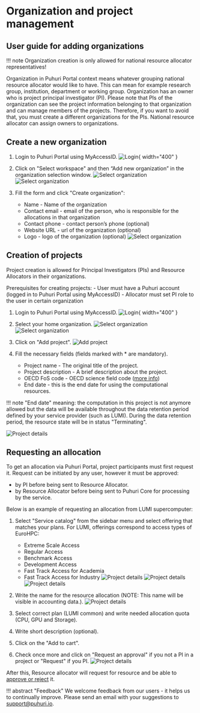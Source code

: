 # Organization and project management


## User guide for adding organizations

!!! note
    Organization creation is only allowed for national resource allocator representatives!

Organization in Puhuri Portal context means whatever grouping national resource allocator would like to have.
This can mean for example research group, institution, department or working group. Organization has an owner
who is project principal investigator (PI). Please note that PIs of the organization can see the project information belonging to that organization and can manage members of the projects. Therefore, if you want to avoid that, you must create a different organizations for the PIs. National resource allocator can assign owners to organizations.

## Create a new organization

1. Login to Puhuri Portal using MyAccessID.
   ![Login](../../../assets/Login.PNG){ width="400" }

2. Click on "Select workspace" and then “Add new organization” in the organization selection window.
   ![Select organization](../../../assets/Select%20workspace.PNG)
   ![Select organization](../../../assets/Add_organization.PNG)

3. Fill the form and click "Create organization":
    - Name - Name of the organization
    - Contact email - email of the person, who is responsible for the allocations in that organization
    - Contact phone - contact person’s phone (optional)
    - Website URL - url of the organization (optional)
    - Logo - logo of the organization (optional)
   ![Select organization](../../../assets/Add_organization_data.PNG)


## Creation of projects

Project creation is allowed for Principal Investigators (PIs) and Resource Allocators in their organizations.

Prerequisites for creating projects:
    - User must have a Puhuri account (logged in to Puhuri Portal using MyAccessID)
    - Allocator must set PI role to the user in certain organization

1. Login to Puhuri Portal using MyAccessID.
   ![Login](../../../assets/Login.PNG){ width="400" }

2. Select your home organization.
   ![Select organization](../../../assets/Select%20workspace.PNG)
   ![Select organization](../../../assets/Select%20workspace_1.PNG)

3. Click on "Add project".
   ![Add project](../../../assets/Add%20project.PNG)

4. Fill the necessary fields (fields marked with * are mandatory).

    - Project name - The original title of the project.
    - Project description - A brief description about the project.
    - OECD FoS code - OECD science field code ([more info](https://joinup.ec.europa.eu/collection/eu-semantic-interoperability-catalogue/solution/field-science-and-technology-classification/about))
    - End date - this is the end date for using the computational resources.

!!! note
    "End date" meaning: the computation in this project is not anymore allowed but the data will be available throughout the data retention period defined by your         service provider (such as LUMI). During the data retention period, the resource state will be in status "Terminating".
    
   ![Project details](../../../assets/Create_prj_new.PNG)


## Requesting an allocation

To get an allocation via Puhuri Portal, project participants must first request it.
Request can be initiated by any user, however it must be approved:

 - by PI before being sent to Resource Allocator.
 - by Resource Allocator before being sent to Puhuri Core for processing by the service.

Below is an example of requesting an allocation from LUMI supercomputer:

1. Select "Service catalog" from the sidebar menu and select offering that matches your plans.
   For LUMI, offerings correspond to access types of EuroHPC:
    - Extreme Scale Access
    - Regular Access
    - Benchmark Access
    - Development Access
    - Fast Track Access for Academia
    - Fast Track Access for Industry
  ![Project details](../../../assets/Service%20catalog.PNG)
  ![Project details](../../assets/LUMI%20resource.PNG)
  ![Project details](../../../assets/Available%20resources.PNG)

2. Write the name for the resource allocation (NOTE: This name will be visible in accounting data.).
   ![Project details](../../../assets/Offering_conf.PNG)

3. Select correct plan (LUMI common) and write needed allocation quota (CPU, GPU and Storage).

4. Write short description (optional).

5. Click on the "Add to cart".

6. Check once more and click on "Request an approval" if you not a PI in a project or "Request" if you PI.
   ![Project details](../../../assets/Approval%20request.PNG)

After this, Resource allocator will request for resource and be able to [approve or reject](project_approval.md) it.


!!! abstract "Feedback" 
    We welcome feedback from our users - it helps us to continually improve. Please send an email with your suggestions to [support@puhuri.io](mailto:support@puhuri.io).

